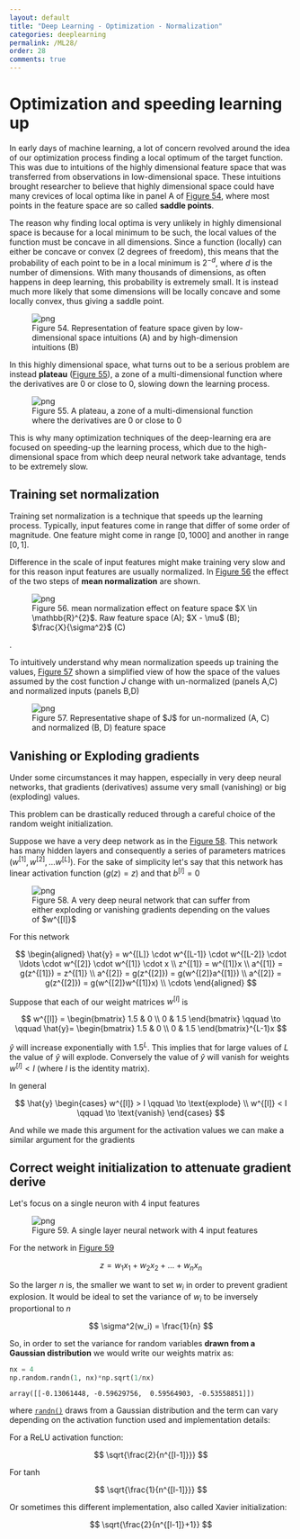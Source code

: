 ```yaml
---
layout: default
title: "Deep Learning - Optimization - Normalization"
categories: deeplearning
permalink: /ML28/
order: 28
comments: true
---
```


# Optimization and speeding learning up
In early days of machine learning, a lot of concern revolved around the idea of our optimization process finding a local optimum of the target function. This was due to intuitions of the highly dimensional feature space that was transferred from observations in low-dimensional space. These intuitions brought researcher to believe that highly dimensional space could have many crevices of local optima like in panel A of <a href="#fig:featurespaceintuition">Figure 54</a>, where most points in the feature space are so called **saddle points**. 

The reason why finding local optima is very unlikely in highly dimensional space is because for a local minimum to be such, the local values of the function must be concave in all dimensions. Since a function (locally) can either be concave or convex (2 degrees of freedom), this means that the probability of each point to be in a local minimum is $2^{-d}$, where $d$ is the number of dimensions. With many thousands of dimensions, as often happens in deep learning, this probability is extremely small. It is instead much more likely that some dimensions will be locally concave and some locally convex, thus giving a saddle point.


    

<figure id="fig:featurespaceintuition">
    <img src="{{site.baseurl}}/pages/ML-28-DeepLearningNorm_files/ML-28-DeepLearningNorm_2_0.png" alt="png">
    <figcaption>Figure 54. Representation of feature space given by low-dimensional space intuitions (A) and by high-dimension intuitions (B)</figcaption>
</figure>

In this highly dimensional space, what turns out to be a serious problem are instead **plateau** (<a href="#fig:plateau">Figure 55</a>), a zone of a multi-dimensional function where the derivatives are 0 or close to 0, slowing down the learning process.


    

<figure id="fig:plateau">
    <img src="{{site.baseurl}}/pages/ML-28-DeepLearningNorm_files/ML-28-DeepLearningNorm_4_0.png" alt="png">
    <figcaption>Figure 55. A plateau, a zone of a multi-dimensional function where the derivatives are 0 or close to 0</figcaption>
</figure>

This is why many optimization techniques of the deep-learning era are focused on speeding-up the learning process, which due to the high-dimensional space from which deep neural network take advantage, tends to be extremely slow. 

## Training set normalization
Training set normalization is a technique that speeds up the learning process. Typically, input features come in range that differ of some order of magnitude. One feature might come in range $[0, 1000]$ and another in range $[0, 1]$. 

Difference in the scale of input features might make training very slow and for this reason input features are usually normalized. In <a href="#fig:meannorm">Figure 56</a> the effect of the two steps of **mean normalization** are shown.


    

<figure id="fig:meannorm">
    <img src="{{site.baseurl}}/pages/ML-28-DeepLearningNorm_files/ML-28-DeepLearningNorm_6_0.png" alt="png">
    <figcaption>Figure 56. mean normalization effect on feature space $X \in \mathbb{R}^{2}$. Raw feature space (A); $X - \mu$ (B); $\frac{X}{\sigma^2}$ (C)</figcaption>
</figure>.

To intuitively understand why mean normalization speeds up training the values, <a href="#fig:costnorm">Figure 57</a> shown a simplified view of how the space of the values assumed by the cost function $J$ change with un-normalized (panels A,C) and normalized inputs (panels B,D)


    

<figure id="fig:costnorm">
    <img src="{{site.baseurl}}/pages/ML-28-DeepLearningNorm_files/ML-28-DeepLearningNorm_8_0.png" alt="png">
    <figcaption>Figure 57. Representative shape of $J$ for un-normalized (A, C) and normalized (B, D) feature space</figcaption>
</figure>

## Vanishing or Exploding gradients
Under some circumstances it may happen, especially in very deep neural networks, that gradients (derivatives) assume very small (vanishing) or big (exploding) values.

This problem can be drastically reduced through a careful choice of the random weight initialization.

Suppose we have a very deep network as in the <a href="#fig:superdeep">Figure 58</a>. This network has many hidden layers and consequently a series of parameters matrices $(w^{[1]}, w^{[2]}, \dots w^{[L]})$. For the sake of simplicity let's say that this network has linear activation function ($g(z) = z$) and that $b^{[l]}=0$


    

<figure id="fig:superdeep">
    <img src="{{site.baseurl}}/pages/ML-28-DeepLearningNorm_files/ML-28-DeepLearningNorm_11_0.png" alt="png">
    <figcaption>Figure 58. A very deep neural network that can suffer from either exploding or vanishing gradients depending on the values of $w^{[l]}$</figcaption>
</figure>

For this network

$$
\begin{aligned}
\hat{y} = w^{[L]} \cdot w^{[L-1]} \cdot w^{[L-2]} \cdot \ldots \cdot w^{[2]} \cdot  w^{[1]} \cdot x \\
z^{[1]} = w^{[1]}x \\
a^{[1]} = g(z^{[1]}) = z^{[1]} \\
a^{[2]}  =  g(z^{[2]}) =  g(w^{[2]}a^{[1]}) \\
a^{[2]}  =  g(z^{[2]}) =  g(w^{[2]}w^{[1]}x) \\
\cdots
\end{aligned}
$$

Suppose that each of our weight matrices $w^{[l]}$ is

$$
w^{[l]} = 
\begin{bmatrix}
1.5 & 0 \\
0 & 1.5
\end{bmatrix}
\qquad \to \qquad 
\hat{y}=
\begin{bmatrix}
1.5 & 0 \\
0 & 1.5
\end{bmatrix}^{L-1}x
$$

$\hat{y}$ will increase exponentially with $1.5^L$. This implies that for large values of $L$ the value of $\hat{y}$ will explode. Conversely the value of $\hat{y}$ will vanish for weights $w^{[l]} < I$ (where $I$ is the identity matrix). 

In general 

$$
\hat{y} 
\begin{cases}
w^{[l]} > I \qquad \to \text{explode} \\ 
w^{[l]} < I \qquad \to \text{vanish}
\end{cases}
$$

And while we made this argument for the activation values we can make a similar argument for the gradients

## Correct weight initialization to attenuate gradient derive

Let's focus on a single neuron with 4 input features


    

<figure id="fig:onelayernn">
    <img src="{{site.baseurl}}/pages/ML-28-DeepLearningNorm_files/ML-28-DeepLearningNorm_14_0.png" alt="png">
    <figcaption>Figure 59. A single layer neural network with 4 input features</figcaption>
</figure>

For the network in <a href="#fig:onelayernn">Figure 59</a>

$$
z = w_1x_1 + w_2x_2 + \ldots + w_nx_n
$$

So the larger $n$ is, the smaller we want to set $w_i$ in order to prevent gradient explosion. It would be ideal to set the variance of $w_i$ to be inversely proportional to $n$

$$
\sigma^2(w_i) = \frac{1}{n}
$$

So, in order to set the variance for random variables **drawn from a Gaussian distribution** we would write our weights matrix as:


```python
nx = 4
np.random.randn(1, nx)*np.sqrt(1/nx)
```




    array([[-0.13061448, -0.59629756,  0.59564903, -0.53558851]])



where [`randn()`](https://numpy.org/doc/stable/reference/random/generated/numpy.random.randn.html) draws from a Gaussian distribution and the term can vary depending on the activation function used and implementation details:

For a ReLU activation function:

$$
\sqrt{\frac{2}{n^{[l-1]}}}
$$

For $\tanh$

$$
\sqrt{\frac{1}{n^{[l-1]}}}
$$

Or sometimes this different implementation, also called Xavier initialization:

$$
\sqrt{\frac{2}{n^{[l-1]}+1}}
$$
